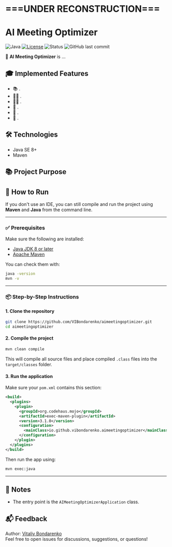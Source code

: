 # ===UNDER RECONSTRUCTION===

# AI Meeting Optimizer

![Java](https://img.shields.io/badge/Java-8+-orange)
[![License](https://img.shields.io/badge/license-Non--Commercial--Only-blue)](./License.md)
![Status](https://img.shields.io/badge/status-commercial-blue)
![GitHub last commit](https://img.shields.io/github/last-commit/VIBondarenko/aimeetingoptimizer)

📘 **AI Meeting Optimizer** is ...

## 🎓 Implemented Features

- 📚 .
- 👨‍🎓 .
- 🧑‍🏫 .
- 📝 .
- 📄 .
- 💾 .

## 🛠️ Technologies

- Java SE 8+
- Maven

## 📚 Project Purpose


## 🚀 How to Run

If you don't use an IDE, you can still compile and run the project using **Maven** and **Java** from the command line.

---

### ✅ Prerequisites

Make sure the following are installed:

- [Java JDK 8 or later](https://www.oracle.com/java/technologies/downloads/)
- [Apache Maven](https://maven.apache.org/)

You can check them with:

```bash
java -version
mvn -v
```

---

### 📦 Step-by-Step Instructions

#### 1. Clone the repository

```bash
git clone https://github.com/VIBondarenko/aimeetingoptimizer.git
cd aimeetingoptimizer
```

#### 2. Compile the project

```bash
mvn clean compile
```

This will compile all source files and place compiled `.class` files into the `target/classes` folder.

#### 3. Run the application

Make sure your `pom.xml` contains this section:

```xml
<build>
  <plugins>
    <plugin>
      <groupId>org.codehaus.mojo</groupId>
      <artifactId>exec-maven-plugin</artifactId>
      <version>3.1.0</version>
      <configuration>
        <mainClass>io.github.vibondarenko.aimeetingoptimizer</mainClass>
      </configuration>
    </plugin>
  </plugins>
</build>
```

Then run the app using:

```bash
mvn exec:java
```

---

## 🧩 Notes

- The entry point is the `AIMeetingOptimizerApplication` class.

## 📬 Feedback

Author: [Vitaliy Bondarenko](https://github.com/VIBondarenko)  
Feel free to open issues for discussions, suggestions, or questions!